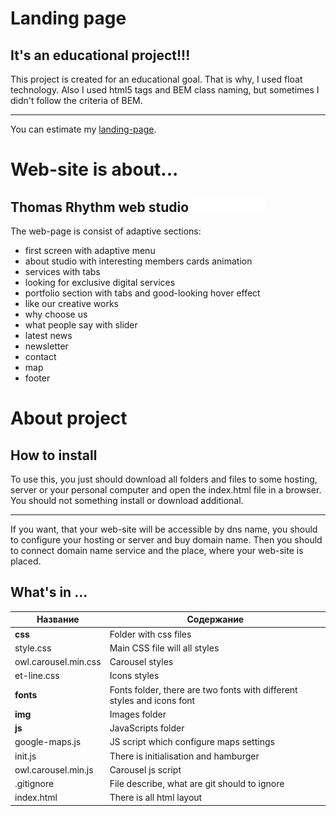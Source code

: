 # Landing page
It's an educational project!!!
---------------------
This project is created for an educational goal. That is why, I used float technology. Also I used html5 tags and BEM class naming, but sometimes I didn't follow the criteria of BEM.
***
You can estimate my [landing-page](https://ivanchikap.github.io/web-studio/).

# Web-site is about...
Thomas Rhythm web studio [![N](img/logo.png)](https://ivanchikap.github.io/web-studio/)
---------------------

The web-page is consist of adaptive sections:
* first screen with adaptive menu
* about studio with interesting members cards animation
* services with tabs
* looking for exclusive digital services
* portfolio section with tabs and good-looking hover effect
* like our creative works
* why choose us
* what people say with slider
* latest news
* newsletter
* contact
* map
* footer

# About project
How to install  
---------------------
To use this, you just should download all folders and files to some hosting, server or your personal computer and open the index.html file in a browser. You should not something install or download additional.
***
If you want, that your web-site will be accessible by dns name, you should to configure your hosting or server and buy domain name. Then you should to connect domain name service and the place, where your web-site is placed.
 
What's in ...
-------------------
Название            | Содержание
--------------------|----------------------
**css**             | Folder with css files 
style.css           | Main CSS file will all styles
owl.carousel.min.css| Carousel styles 
et-line.css         | Icons styles
**fonts**           | Fonts folder, there are two fonts with different styles and icons font 
**img**             | Images folder
**js**              | JavaScripts folder
google-maps.js      | JS script which configure maps settings 
init.js             | There is initialisation and hamburger 
owl.carousel.min.js | Carousel js script
.gitignore          | File describe, what are git should to ignore
index.html          | There is all html layout


